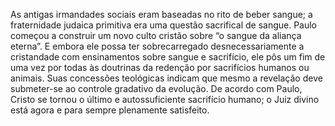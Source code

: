 ﻿As antigas irmandades sociais eram baseadas no rito de beber sangue; a fraternidade judaica primitiva era uma questão sacrifical de sangue. Paulo começou a construir um novo culto cristão sobre “o sangue da aliança eterna”. E embora ele possa ter sobrecarregado desnecessariamente a cristandade com ensinamentos sobre sangue e sacrifício, ele pôs um fim de uma vez por todas às doutrinas da redenção por sacrifícios humanos ou animais. Suas concessões teológicas indicam que mesmo a revelação deve submeter-se ao controle gradativo da evolução. De acordo com Paulo, Cristo se tornou o último e autossuficiente sacrifício humano; o Juiz divino está agora e para sempre plenamente satisfeito.